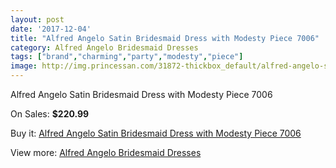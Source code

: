 ```yaml
---
layout: post
date: '2017-12-04'
title: "Alfred Angelo Satin Bridesmaid Dress with Modesty Piece 7006"
category: Alfred Angelo Bridesmaid Dresses
tags: ["brand","charming","party","modesty","piece"]
image: http://img.princessan.com/31872-thickbox_default/alfred-angelo-satin-bridesmaid-dress-with-modesty-piece-7006.jpg
---
```

Alfred Angelo Satin Bridesmaid Dress with Modesty Piece 7006

On Sales: **$220.99**
<a href="https://www.princessan.com/en/14532-alfred-angelo-satin-bridesmaid-dress-with-modesty-piece-7006.html"><amp-img layout="responsive" width="600" height="600" src="//img.princessan.com/31872-thickbox_default/alfred-angelo-satin-bridesmaid-dress-with-modesty-piece-7006.jpg" alt="Alfred Angelo Satin Bridesmaid Dress with Modesty Piece 7006 0" /></a>

Buy it: [Alfred Angelo Satin Bridesmaid Dress with Modesty Piece 7006](https://www.princessan.com/en/14532-alfred-angelo-satin-bridesmaid-dress-with-modesty-piece-7006.html "Alfred Angelo Satin Bridesmaid Dress with Modesty Piece 7006")

View more: [Alfred Angelo Bridesmaid Dresses](https://www.princessan.com/en/106- "Alfred Angelo Bridesmaid Dresses")